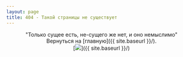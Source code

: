 ```yaml
---
layout: page
title: 404 - Такой страницы не существует
---
```

<div align="center">"Только сущее есть, не-сущего же нет, и оно немыслимо"</div>

<div align="center">Вернуться на [главную]({{ site.baseurl }}/).</div>

<div align="center">[<img src="{{ site.baseurl }}/images/404.jpg">]({{ site.baseurl }}/)</div>
